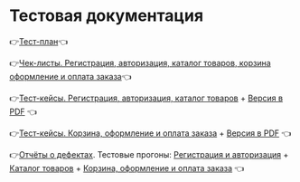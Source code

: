 # Тестовая документация
:point_right:[Тест-план](https://docs.google.com/spreadsheets/d/1ApyxGPfp60vMlFOV1ibEKaS1DR1KjzUX5_HJYpyjPYI/edit?usp=sharing):point_left:

:point_right:[Чек-листы. Регистрация, авторизация, каталог товаров, корзина оформление и оплата заказа](https://docs.google.com/spreadsheets/d/1kCjmk8H0kho_0nGnPZ-sZ1-iilR2WFb0vkLyvGmlvck/edit?usp=sharing):point_left:

:point_right:[Тест-кейсы. Регистрация, авторизация, каталог товаров](https://app.qase.io/project/G7?author=220&tab=properties&previewMode=side&suite=86) + [Версия в PDF](https://github.com/KarpilovD/docs/files/15219100/G7-2024-05-06.pdf)
:point_left:

:point_right:[Тест-кейсы. Корзина, оформление и оплата заказа](https://app.qase.io/project/G8?author=220&suite=301) + [Версия в PDF](https://github.com/user-attachments/files/16923297/G8-2024-09-08.pdf)
 :point_left:

:point_right:[Отчёты о дефектах](https://docs.google.com/spreadsheets/d/1vGZE_h6lEsB7caZNRIhWqOIv67stwNwq6wDqU8Pom2k/edit#gid=619729233). Тестовые прогоны: [Регистрация и авторизация](https://github.com/KarpilovD/docs/files/15220981/G7-Express%2Brun%2B2024_05_06.pdf) + [Каталог товаров](https://github.com/KarpilovD/docs/files/15220983/G7-Express%2Brun%2B2024_05_06.1.pdf) + [Корзина, оформление и оплата заказа](https://github.com/user-attachments/files/16923844/G8-Express%2Brun%2B2024_09_08.pdf)
 :point_left:
